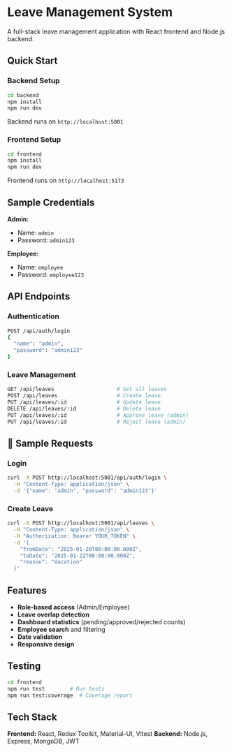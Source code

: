# Leave Management System

A full-stack leave management application with React frontend and Node.js backend.

## Quick Start

### Backend Setup

```bash
cd backend
npm install
npm run dev
```

Backend runs on `http://localhost:5001`

### Frontend Setup

```bash
cd frontend
npm install
npm run dev
```

Frontend runs on `http://localhost:5173`

## Sample Credentials

**Admin:**

- Name: `admin`
- Password: `admin123`

**Employee:**

- Name: `employee`
- Password: `employee123`

## API Endpoints

### Authentication

```bash
POST /api/auth/login
{
  "name": "admin",
  "password": "admin123"
}
```

### Leave Management

```bash
GET /api/leaves                    # Get all leaves
POST /api/leaves                   # Create leave
PUT /api/leaves/:id                # Update leave
DELETE /api/leaves/:id             # Delete leave
PUT /api/leaves/:id                # Approve leave (admin)
PUT /api/leaves/:id                # Reject leave (admin)
```

## 🧪 Sample Requests

### Login

```bash
curl -X POST http://localhost:5001/api/auth/login \
  -H "Content-Type: application/json" \
  -d '{"name": "admin", "password": "admin123"}'
```

### Create Leave

```bash
curl -X POST http://localhost:5001/api/leaves \
  -H "Content-Type: application/json" \
  -H "Authorization: Bearer YOUR_TOKEN" \
  -d '{
    "fromDate": "2025-01-20T00:00:00.000Z",
    "toDate": "2025-01-22T00:00:00.000Z",
    "reason": "Vacation"
  }'
```

## Features

- **Role-based access** (Admin/Employee)
- **Leave overlap detection**
- **Dashboard statistics** (pending/approved/rejected counts)
- **Employee search** and filtering
- **Date validation**
- **Responsive design**

## Testing

```bash
cd frontend
npm run test        # Run tests
npm run test:coverage  # Coverage report
```

## Tech Stack

**Frontend:** React, Redux Toolkit, Material-UI, Vitest
**Backend:** Node.js, Express, MongoDB, JWT
